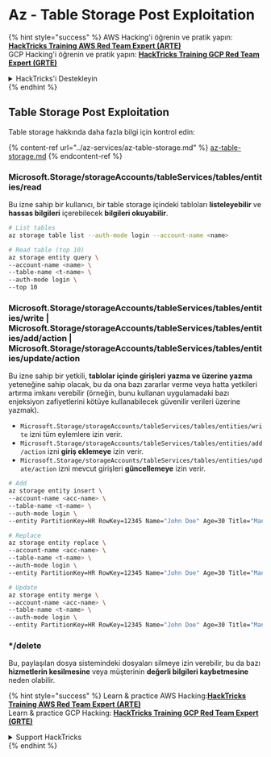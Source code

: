 # Az - Table Storage Post Exploitation

{% hint style="success" %}
AWS Hacking'i öğrenin ve pratik yapın:<img src="../../../.gitbook/assets/image (1) (1) (1) (1).png" alt="" data-size="line">[**HackTricks Training AWS Red Team Expert (ARTE)**](https://training.hacktricks.xyz/courses/arte)<img src="../../../.gitbook/assets/image (1) (1) (1) (1).png" alt="" data-size="line">\
GCP Hacking'i öğrenin ve pratik yapın: <img src="../../../.gitbook/assets/image (2) (1).png" alt="" data-size="line">[**HackTricks Training GCP Red Team Expert (GRTE)**<img src="../../../.gitbook/assets/image (2) (1).png" alt="" data-size="line">](https://training.hacktricks.xyz/courses/grte)

<details>

<summary>HackTricks'i Destekleyin</summary>

* [**abonelik planlarını**](https://github.com/sponsors/carlospolop) kontrol edin!
* **Bize katılın** 💬 [**Discord grubuna**](https://discord.gg/hRep4RUj7f) veya [**telegram grubuna**](https://t.me/peass) veya **bizi** **Twitter** 🐦 [**@hacktricks\_live**](https://twitter.com/hacktricks_live)**'da takip edin.**
* **Hacking ipuçlarını paylaşmak için** [**HackTricks**](https://github.com/carlospolop/hacktricks) ve [**HackTricks Cloud**](https://github.com/carlospolop/hacktricks-cloud) github reposuna PR gönderin.

</details>
{% endhint %}

## Table Storage Post Exploitation

Table storage hakkında daha fazla bilgi için kontrol edin:

{% content-ref url="../az-services/az-table-storage.md" %}
[az-table-storage.md](../az-services/az-table-storage.md)
{% endcontent-ref %}

### Microsoft.Storage/storageAccounts/tableServices/tables/entities/read

Bu izne sahip bir kullanıcı, bir table storage içindeki tabloları **listeleyebilir** ve **hassas bilgileri** içerebilecek **bilgileri okuyabilir**.
```bash
# List tables
az storage table list --auth-mode login --account-name <name>

# Read table (top 10)
az storage entity query \
--account-name <name> \
--table-name <t-name> \
--auth-mode login \
--top 10
```
### Microsoft.Storage/storageAccounts/tableServices/tables/entities/write | Microsoft.Storage/storageAccounts/tableServices/tables/entities/add/action | Microsoft.Storage/storageAccounts/tableServices/tables/entities/update/action

Bu izne sahip bir yetkili, **tablolar içinde girişleri yazma ve üzerine yazma** yeteneğine sahip olacak, bu da ona bazı zararlar verme veya hatta yetkileri artırma imkanı verebilir (örneğin, bunu kullanan uygulamadaki bazı enjeksiyon zafiyetlerini kötüye kullanabilecek güvenilir verileri üzerine yazmak).

* `Microsoft.Storage/storageAccounts/tableServices/tables/entities/write` izni tüm eylemlere izin verir.
* `Microsoft.Storage/storageAccounts/tableServices/tables/entities/add/action` izni **giriş eklemeye** izin verir.
* `Microsoft.Storage/storageAccounts/tableServices/tables/entities/update/action` izni mevcut girişleri **güncellemeye** izin verir.
```bash
# Add
az storage entity insert \
--account-name <acc-name> \
--table-name <t-name> \
--auth-mode login \
--entity PartitionKey=HR RowKey=12345 Name="John Doe" Age=30 Title="Manager"

# Replace
az storage entity replace \
--account-name <acc-name> \
--table-name <t-name> \
--auth-mode login \
--entity PartitionKey=HR RowKey=12345 Name="John Doe" Age=30 Title="Manager"

# Update
az storage entity merge \
--account-name <acc-name> \
--table-name <t-name> \
--auth-mode login \
--entity PartitionKey=HR RowKey=12345 Name="John Doe" Age=30 Title="Manager"
```
### \*/delete

Bu, paylaşılan dosya sistemindeki dosyaları silmeye izin verebilir, bu da bazı **hizmetlerin kesilmesine** veya müşterinin **değerli bilgileri kaybetmesine** neden olabilir.

{% hint style="success" %}
Learn & practice AWS Hacking:<img src="../../../.gitbook/assets/image (1) (1) (1) (1).png" alt="" data-size="line">[**HackTricks Training AWS Red Team Expert (ARTE)**](https://training.hacktricks.xyz/courses/arte)<img src="../../../.gitbook/assets/image (1) (1) (1) (1).png" alt="" data-size="line">\
Learn & practice GCP Hacking: <img src="../../../.gitbook/assets/image (2) (1).png" alt="" data-size="line">[**HackTricks Training GCP Red Team Expert (GRTE)**<img src="../../../.gitbook/assets/image (2) (1).png" alt="" data-size="line">](https://training.hacktricks.xyz/courses/grte)

<details>

<summary>Support HackTricks</summary>

* Check the [**subscription plans**](https://github.com/sponsors/carlospolop)!
* **Join the** 💬 [**Discord group**](https://discord.gg/hRep4RUj7f) or the [**telegram group**](https://t.me/peass) or **follow** us on **Twitter** 🐦 [**@hacktricks\_live**](https://twitter.com/hacktricks_live)**.**
* **Share hacking tricks by submitting PRs to the** [**HackTricks**](https://github.com/carlospolop/hacktricks) and [**HackTricks Cloud**](https://github.com/carlospolop/hacktricks-cloud) github repos.

</details>
{% endhint %}
